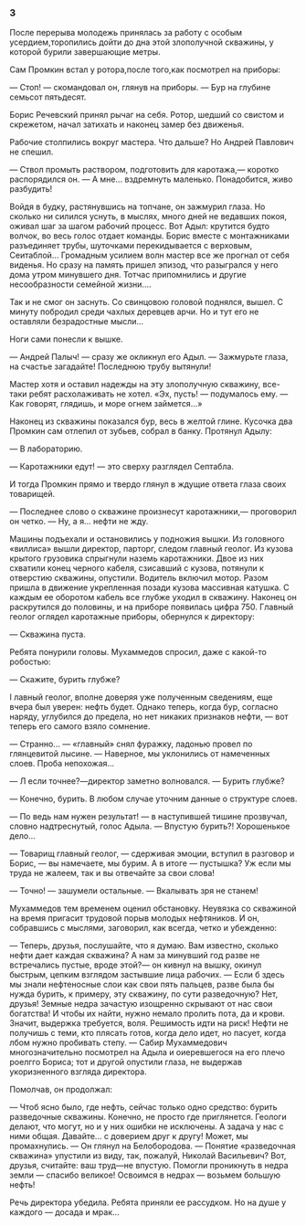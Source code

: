 ### 3

После перерыва молодежь принялась за работу с особым усердием,торопились дойти до дна этой злополучной скважины, у которой бурили завершающие метры.

Сам Промкин встал у ротора,после того,как посмотрел на приборы:

— Стоп!
— скомандовал он, глянув на приборы.
— Бур на глубине семьсот пятьдесят.

Борис Речевский принял рычаг на себя.
Ротор, шедший со свистом и скрежетом, начал затихать и наконец замер без движенья.

Рабочие столпились вокруг мастера.
Что дальше?
Но Андрей Павлович не спешил.

— Ствол промыть раствором, подготовить для каротажа,— коротко распорядился он.
— А мне...
вздремнуть маленько.
Понадобится, живо разбудить!

Войдя в будку, растянувшись на топчане, он зажмурил глаза.
Но сколько ни силился уснуть, в мыслях, много дней не ведавших покоя, оживал шаг за шагом рабочий процесс.
Вот Адыл: крутится будто волчок, во весь голос отдает команды.
Борис вместе с монтажниками разъединяет трубы, шуточками перекидывается с верховым, Сеитаблой...
Громадным усилием волн мастер все же прогнал от себя виденья.
Но сразу на память пришел эпизод, что разыгрался у него дома утром минувшего дня.
Тотчас припомнились и другие несообразности семейной жизни....

Так и не смог он заснуть.
Со свинцовою головой поднялся, вышел.
С минуту побродил среди чахлых деревцев арчи.
Но и тут его не оставляли безрадостные мысли...

Ноги сами понесли к вышке.

— Андрей Палыч!
— сразу же окликнул его Адыл.
— Зажмурьте глаза, на счастье загадайте!
Последнюю трубу вытянули!

Мастер хотя и оставил надежды на эту злополучную скважину, все-таки ребят расхолаживать не хотел.
«Эх, пусть!
— подумалось ему.
—Как говорят, глядишь, и море огнем займется...»

Наконец из скважины показался бур, весь в желтой глине.
Кусочка два Промкин сам отлепил от зубьев, собрал в банку.
Протянул Адылу:

— В лабораторию.

— Каротажники едут!
— это сверху разглядел Септабла.

И тогда Промкин прямо и твердо глянул в ждущие ответа глаза своих товарищей.

— Последнее слово о скважине произнесут каротажники,— проговорил он четко.
— Ну, а я...
нефти не жду.

Машины подъехали и остановились у подножия вышки.
Из головного «виллиса» вышли директор, парторг, следом главный геолог.
Из кузова крытого грузовика спрыгнули наземь каротажники.
Двое из них схватили конец черного кабеля, сзисавший с кузова, потянули к отверстию скважины, опустили.
Водитель включил мотор.
Разом пришла в движение укрепленная позади кузова массивная катушка.
С каждым ее оборотом кабель все глубже уходил в скважину.
Наконец он раскрутился до половины, и на приборе появилась цифра 750.
Главный геолог оглядел каротажные приборы, обернулся к директору:

— Скважина пуста.

Ребята понурили головы.
Мухаммедов спросил, даже с какой-то робостью:

— Скажите, бурить глубже?

I лавный геолог, вполне доверяя уже полученным сведениям, еще вчера был уверен: нефть будет.
Однако теперь, когда бур, согласно наряду, углубился до предела, но нет никаких признаков нефти, — вот теперь его самого взяло сомнение.

— Странно...
— «главный» снял фуражку, ладонью провел по глянцевитой лысине.
— Наверное, мы уклонились от намеченных слоев.
Проба непохожая...

— Л если точнее?—директор заметно волновался.
— Бурить глубже?

— Конечно, бурить.
В любом случае уточним данные о структуре слоев.

— По ведь нам нужен результат!
— в наступившей тишине прозвучал, словно надтреснутый, голос Адыла.
— Впустую бурить?!
Хорошенькое дело...

— Товарищ главный геолог, — сдерживая эмоции, вступил в разговор и Борис, — вы намечаете, мы бурим.
А в итоге — пустышка?
Уж если мы труда не жалеем, так и вы отвечайте за свои слова!

— Точно!
— зашумели остальные.
— Вкалывать зря не станем!

Мухаммедов тем временем оценил обстановку.
Неувязка со скважиной на время пригасит трудовой порыв молодых нефтяников.
И он, собравшись с мыслями, заговорил, как всегда, четко и убежденно:

— Теперь, друзья, послушайте, что я думаю.
Вам известно, сколько нефти дает каждая скважина?
А нам за минувший год разве не встречались пустые, вроде этой?— он кивнул на вышку, окинул быстрым, цепким взглядом застывшие лица рабочих.
— Если б здесь мы знали нефтеносные слои как свои пять пальцев, разве была бы нужда бурить, к примеру, эту скважину, по сути разведочную?
Нет, друзья!
Земные недра зачастую изощренно скрывают от нас свои богатства!
И чтобы их найти, нужно немало пролить пота, да и крови.
Значит, выдержка требуется, воля.
Решимость идти на риск!
Нефти не получишь с теми, кто плясать готов, когда дело идет, но пасует, когда лбом нужно пробивать степу.
— Сабир Мухаммедович многозначительно посмотрел на Адыла и оиеревшегося на его плечо роелгго Бориса; тот и другой опустили глаза, не выдержав укоризненного взгляда директора.

Помолчав, он продолжал:

— Чтоб ясно было, где нефть, сейчас только одно средство: бурить разведочные скважины.
Конечно, не просто где приглянется.
Геологи делают, что могут, но и у них ошибки не исключены.
А задача у нас с ними общая.
Давайте...
с доверием друг к другу!
Может, мы промахнулись.
— Он глянул на Белобородова.
— Понятие «разведочная скважина» упустили из виду, так, пожалуй, Николай Васильевич?
Вот, друзья, считайте: ваш труд—не впустую.
Помогли проникнуть в недра земли — спасибо великое!
Освоимся в недрах — возьмем большую нефть!

Речь директора убедила.
Ребята приняли ее рассудком.
Но на душе у каждого — досада и мрак...
